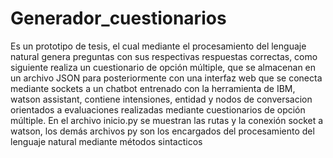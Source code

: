 # Generador_cuestionarios
Es un prototipo de tesis, el cual mediante el procesamiento del lenguaje natural genera preguntas con sus respectivas respuestas correctas, como siguiente realiza un cuestionario de opción múltiple, que se almacenan en un archivo JSON para posteriormente con una interfaz web que se conecta mediante sockets a un chatbot entrenado con la herramienta de IBM, watson assistant, contiene intensiones, entidad y nodos de conversacion orientados a evaluaciones realizadas mediante cuestionarios de opción múltiple.
En el archivo inicio.py se muestran las rutas y la conexión socket a watson, los demás archivos py son los encargados del procesamiento del lenguaje natural mediante métodos sintacticos
